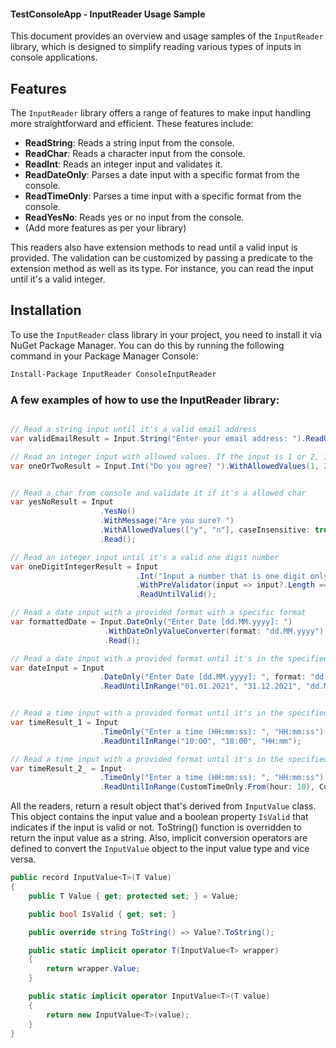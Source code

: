 #### TestConsoleApp - InputReader Usage Sample

This document provides an overview and usage samples of the `InputReader` library, which is designed to simplify reading various types of inputs in console applications.

## Features

The `InputReader` library offers a range of features to make input handling more straightforward and efficient. These features include:

- **ReadString**: Reads a string input from the console.
- **ReadChar**: Reads a character input from the console.
- **ReadInt**: Reads an integer input and validates it.
- **ReadDateOnly**: Parses a date input with a specific format from the console.
- **ReadTimeOnly**: Parses a time input with a specific format from the console.
- **ReadYesNo**: Reads yes or no input from the console.
- (Add more features as per your library)

This readers also have extension methods to read until a valid input is provided. The validation can be customized by passing a predicate to the extension method as well as its type. For instance, you can read the input until it's a valid integer.

## Installation

To use the `InputReader` class library in your project, you need to install it via NuGet Package Manager. You can do this by running the following command in your Package Manager Console:

```bash
Install-Package InputReader ConsoleInputReader
```


### A few examples of how to use the InputReader library:

```csharp

// Read a string input until it's a valid email address
var validEmailResult = Input.String("Enter your email address: ").ReadUntilValidEmail();

// Read an integer input with allowed values. If the input is 1 or 2, it will be valid result, otherwise not valid.
var oneOrTwoResult = Input.Int("Do you agree? ").WithAllowedValues(1, 2).Read();


// Read a char from console and validate it if it's a allowed char
var yesNoResult = Input
                    .YesNo()
                    .WithMessage("Are you sure? ")
                    .WithAllowedValues(["y", "n"], caseInsensitive: true)
                    .Read();

// Read an integer input until it's a valid one digit number
var oneDigitIntegerResult = Input
                            .Int("Input a number that is one digit only")
                            .WithPreValidator(input => input?.Length == 1)
                            .ReadUntilValid();

// Read a date input with a provided format with a specific format
var formattedDate = Input.DateOnly("Enter Date [dd.MM.yyyy]: ")
                     .WithDateOnlyValueConverter(format: "dd.MM.yyyy")
                     .Read();

// Read a date input with a provided format until it's in the specified range
var dateInput = Input
                    .DateOnly("Enter Date [dd.MM.yyyy]: ", format: "dd.MM.yyyy")
                    .ReadUntilInRange("01.01.2021", "31.12.2021", "dd.MM.yyyy");


// Read a time input with a provided format until it's in the specified range
var timeResult_1 = Input
                    .TimeOnly("Enter a time (HH:mm:ss): ", "HH:mm:ss")
                    .ReadUntilInRange("10:00", "18:00", "HH:mm");

// Read a time input with a provided format until it's in the specified range
var timeResult_2_ = Input
                    .TimeOnly("Enter a time (HH:mm:ss): ", "HH:mm:ss")
                    .ReadUntilInRange(CustomTimeOnly.From(hour: 10), CustomTimeOnly.From(hour: 18));

```

All the readers, return a result object that's derived from `InputValue` class. This object contains the input value and a boolean property `IsValid` that indicates if the input is valid or not.
ToString() function is overridden to return the input value as a string. Also, implicit conversion operators are defined to convert the `InputValue` object to the input value type and vice versa.

```csharp
public record InputValue<T>(T Value)
{
    public T Value { get; protected set; } = Value;

    public bool IsValid { get; set; }

    public override string ToString() => Value?.ToString();

    public static implicit operator T(InputValue<T> wrapper)
    {
        return wrapper.Value;
    }

    public static implicit operator InputValue<T>(T value)
    {
        return new InputValue<T>(value);
    }
}
```


